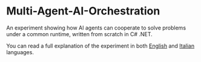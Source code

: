# Multi-Agent-AI-Orchestration

An experiment showing how AI agents can cooperate to solve problems under a common runtime, written from scratch in C# .NET.

You can read a full explanation of the experiment in both [English](.docs/readme.en.md) and [Italian](.docs/readme.it.md) languages.

